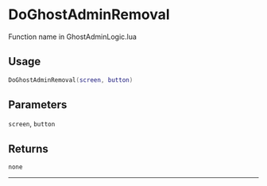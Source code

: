 # DoGhostAdminRemoval
Function name in GhostAdminLogic.lua
## Usage
```lua
DoGhostAdminRemoval(screen, button)
```
## Parameters
`screen`, `button`
## Returns
`none`

---